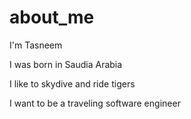 # about_me


I'm Tasneem

I was born in Saudia Arabia

I like to skydive and ride tigers 

I want to be a traveling software engineer  